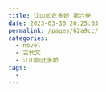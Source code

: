 ```yaml
---
title: 江山如此多娇 第六卷
date: 2023-03-30 20:25:03
permalink: /pages/62a9cc/
categories:
  - novel
  - 古代文
  - 江山如此多娇
tags:
  - 
---
```

